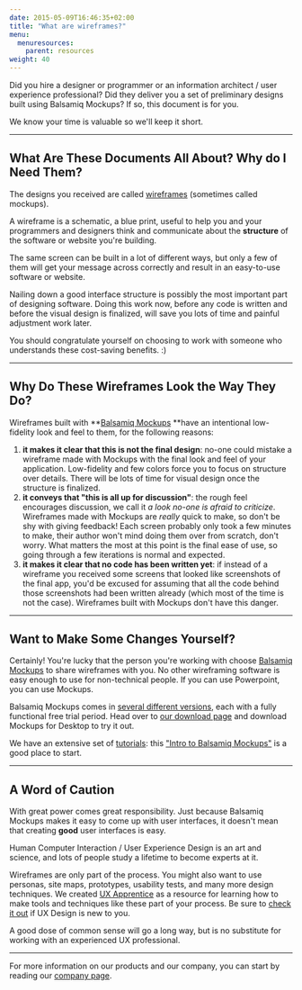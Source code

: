 ```yaml
---
date: 2015-05-09T16:46:35+02:00
title: "What are wireframes?"
menu:
  menuresources:
    parent: resources
weight: 40
---
```


Did you hire a designer or programmer or an information architect / user experience professional? Did they deliver you a set of preliminary designs built using Balsamiq Mockups? If so, this document is for you.

We know your time is valuable so we'll keep it short.

* * *

## What Are These Documents All About? Why do I Need Them?

The designs you received are called [wireframes](http://konigi.com/node/1819) (sometimes called mockups).

A wireframe is a schematic, a blue print, useful to help you and your programmers and designers think and communicate about the **structure** of the software or website you're building.

The same screen can be built in a lot of different ways, but only a few of them will get your message across correctly and result in an easy-to-use software or website.

Nailing down a good interface structure is possibly the most important part of designing software. Doing this work now, before any code is written and before the visual design is finalized, will save you lots of time and painful adjustment work later.

You should congratulate yourself on choosing to work with someone who understands these cost-saving benefits. :)

* * *

## Why Do These Wireframes Look the Way They Do?

Wireframes built with **[Balsamiq Mockups](https://balsamiq.com/products/mockups/) **have an intentional low-fidelity look and feel to them, for the following reasons:

1.  **it makes it clear that this is not the final design**: no-one could mistake a wireframe made with Mockups with the final look and feel of your application. Low-fidelity and few colors force you to focus on structure over details. There will be lots of time for visual design once the structure is finalized.
2.  **it conveys that "this is all up for discussion"**: the rough feel encourages discussion, we call it _a look no-one is afraid to criticize_. Wireframes made with Mockups are _really_ quick to make, so don't be shy with giving feedback! Each screen probably only took a few minutes to make, their author won't mind doing them over from scratch, don't worry. What matters the most at this point is the final ease of use, so going through a few iterations is normal and expected.
3.  **it makes it clear that no code has been written yet**: if instead of a wireframe you received some screens that looked like screenshots of the final app, you'd be excused for assuming that all the code behind those screenshots had been written already (which most of the time is not the case). Wireframes built with Mockups don't have this danger.

* * *

## Want to Make Some Changes Yourself?

Certainly! You're lucky that the person you're working with choose [Balsamiq Mockups](https://balsamiq.com/products/mockups) to share wireframes with you. No other wireframing software is easy enough to use for non-technical people. If you can use Powerpoint, you can use Mockups.

Balsamiq Mockups comes in [several different versions](https://balsamiq.com/products/compare/), each with a fully functional free trial period. Head over to [our download page](https://balsamiq.com/download/) and download Mockups for Desktop to try it out.

We have an extensive set of [tutorials](/tutorials/): this ["Intro to Balsamiq Mockups"](/tutorials/firstmockup/) is a good place to start.

* * *

## A Word of Caution

With great power comes great responsibility. Just because Balsamiq Mockups makes it easy to come up with user interfaces, it doesn't mean that creating **good** user interfaces is easy.

Human Computer Interaction / User Experience Design is an art and science, and lots of people study a lifetime to become experts at it.

Wireframes are only part of the process. You might also want to use personas, site maps, prototypes, usability tests, and many more design techniques. We created [UX Apprentice](http://www.uxapprentice.com/) as a resource for learning how to make tools and techniques like these part of your process. Be sure to [check it out](http://www.uxapprentice.com/) if UX Design is new to you.

A good dose of common sense will go a long way, but is no substitute for working with an experienced UX professional.

* * *

For more information on our products and our company, you can start by reading our [company page](https://balsamiq.com/company/).

